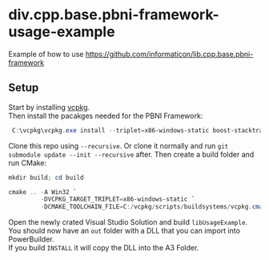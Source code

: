 # div.cpp.base.pbni-framework-usage-example
Example of how to use https://github.com/informaticon/lib.cpp.base.pbni-framework

## Setup
Start by installing [vcpkg](https://vcpkg.io/en/getting-started.html).\
Then install the pacakges needed for the PBNI Framework:
```ps1
 C:\vcpkg\vcpkg.exe install --triplet=x86-windows-static boost-stacktrace boost-utility boost-multiprecision
```

Clone this repo using ``--recursive``. Or clone it normally and run ``git submodule update --init --recursive`` after. Then create a build folder and run CMake:
```ps1
mkdir build; cd build

cmake .. -A Win32 `
         -DVCPKG_TARGET_TRIPLET=x86-windows-static `
         -DCMAKE_TOOLCHAIN_FILE=C:/vcpkg/scripts/buildsystems/vcpkg.cmake
```

Open the newly crated Visual Studio Solution and build `libUsageExample`. You should now have an `out` folder with a DLL that you can import into PowerBuilder.\
If you build `INSTALL` it will copy the DLL into the A3 Folder.
